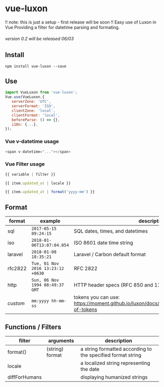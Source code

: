 # vue-luxon
!! note: this is just a setup - first release will be soon !!
Easy use of Luxon in Vue
Providing a filter for datetime parsing and formating.
###### version 0.2 will be released 06/03

## Install
```
npm install vue-luxon --save
```

## Use
```javascript
import VueLuxon from 'vue-luxon';
Vue.use(VueLuxon,{
   serverZone: 'UTC',
   serverFormat: 'ISO',
   clientZone: 'local',
   clientFormat: 'local',
   beforeParse: () => {},
   i18n: {...},
});
```

### Vue v-datetime usage
```javascript
<span v-datetime="..."></span>
```


### Vue Filter usage
```javascript
{{ variable | filter }}
```

```javascript
{{ item.updated_at | locale }}

{{ item.updated_at | format('yyyy-mm') }}
```

## Format

format | example | description
--- | --- | ---
sql | ```2017-05-15 09:24:15``` | SQL dates, times, and datetimes
iso | ```2018-01-06T13:07:04.054``` | ISO 8601 date time string
laravel | ```2018-01-08 18:35:21``` | Laravel / Carbon default format
rfc2822 | ``` Tue, 01 Nov 2016 13:23:12 +0630 ``` | RFC 2822
http | ``` Sun, 06 Nov 1994 08:49:37 GMT ``` | HTTP header specs (RFC 850 and 1123)
*custom* | ```` mm:yyyy hh-mm-ss ```` | tokens you can use: https://moment.github.io/luxon/docs/manual/formatting.html#table-of-tokens


## Functions / Filters
filter | arguments | description
--- | --- | ---
format() | (string) format | a string formatted according to the specified format string
locale |  | a localized string representing the date
diffForHumans |  | displaying humanized strings



